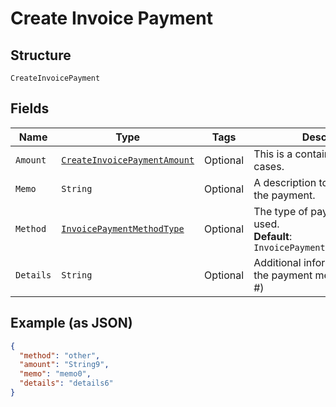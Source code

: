 
# Create Invoice Payment

## Structure

`CreateInvoicePayment`

## Fields

| Name | Type | Tags | Description | Getter | Setter |
|  --- | --- | --- | --- | --- | --- |
| `Amount` | [`CreateInvoicePaymentAmount`](../../doc/models/containers/create-invoice-payment-amount.md) | Optional | This is a container for one-of cases. | CreateInvoicePaymentAmount getAmount() | setAmount(CreateInvoicePaymentAmount amount) |
| `Memo` | `String` | Optional | A description to be attached to the payment. | String getMemo() | setMemo(String memo) |
| `Method` | [`InvoicePaymentMethodType`](../../doc/models/invoice-payment-method-type.md) | Optional | The type of payment method used.<br>**Default**: `InvoicePaymentMethodType.OTHER` | InvoicePaymentMethodType getMethod() | setMethod(InvoicePaymentMethodType method) |
| `Details` | `String` | Optional | Additional information related to the payment method (eg. Check #) | String getDetails() | setDetails(String details) |

## Example (as JSON)

```json
{
  "method": "other",
  "amount": "String9",
  "memo": "memo0",
  "details": "details6"
}
```


